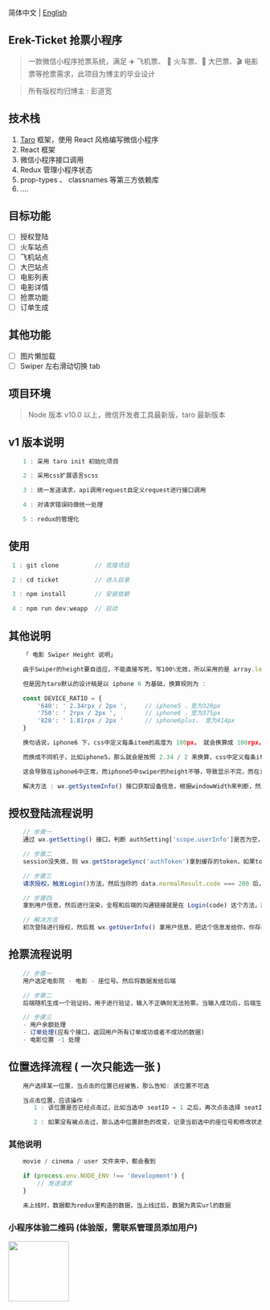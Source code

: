 简体中文 | [English](./README.en.md)

## Erek-Ticket 抢票小程序

> 一款微信小程序抢票系统，满足 ✈️ 飞机票、 🚄 火车票、🚌 大巴票、🎬 电影票等抢票需求，此项目为博主的毕业设计

> 所有版权均归博主 : 彭道宽

## 技术栈

1. [Taro](https://nervjs.github.io/taro/) 框架，使用 React 风格编写微信小程序
2. React 框架
3. 微信小程序接口调用
4. Redux 管理小程序状态
5. prop-types 、 classnames 等第三方依赖库
6. ....

## 目标功能

- [ ] 授权登陆
- [ ] 火车站点
- [ ] 飞机站点
- [ ] 大巴站点
- [ ] 电影列表
- [ ] 电影详情
- [ ] 抢票功能
- [ ] 订单生成

## 其他功能

- [ ] 图片懒加载
- [ ] Swiper 左右滑动切换 tab

## 项目环境

> Node 版本 v10.0 以上，微信开发者工具最新版，taro 最新版本

## v1 版本说明

```javascript
    1 : 采用 taro init 初始化项目

    2 : 采用css扩展语言scss

    3 : 统一发送请求，api调用request自定义request进行接口调用

    4 : 对请求错误码做统一处理

    5 : redux的管理化

```

## 使用

```javascript
 1 : git clone          // 克隆项目

 2 : cd ticket          // 进入目录

 3 : npm install        // 安装依赖

 4 : npm run dev:weapp  // 启动
```

## 其他说明

```javascript
    「 电影 Swiper Height 说明」

    由于Swiper的height要自适应，不能直接写死，写100%无效，所以采用的是 array.length * 每条的尺寸高度

    但是因为taro默认的设计稿是以 iphone 6 为基础，换算规则为 :

    const DEVICE_RATIO = {
        '640': ' 2.34rpx / 2px ',     // iphone5 ，宽为320px
        '750': ' 2rpx / 2px ',        // iphone6 ，宽为375px
        '828': ' 1.81rpx / 2px '      // iphone6plus， 宽为414px
    }

    换句话说，iphone6 下，css中定义每条item的高度为 100px， 就会换算成 100rpx，即真渲染的时候是50px

    而换成不同机子，比如iphone5，那么就会是按照 2.34 / 2 来换算，css中定义每条item的高度为 100px， 就会换算成 117rpx，真渲染时候是58.5px

    这会导致在iphone6中正常，而iphone5中swiper的height不够，导致显示不完，而在iphone6 plus中height太大，留出一片空白

    解决方法 : wx.getSystemInfo() 接口获取设备信息，根据windowWidth来判断，然后设计稿换算，从而解决问题

```

## 授权登陆流程说明

```javascript
    // 步骤一
    通过 wx.getSetting() 接口，判断 authSetting['scope.userInfo']是否为空，是则显示modal弹窗引导用户登陆，否则进行 wx.checkSession() 接口，判断session是否失效，如果失效，重新发起登录Login请求

    // 步骤二
    session没失效，则 wx.getStorageSync('authToken')拿到缓存的token，如果token存在，就不请求，不存在则请求Login

    // 步骤三
    请求授权，触发Login()方法，然后当你的 data.normalResult.code === 200 后，调用wx.setStorageSync(data.loginCode)缓存，接着通过 wx.getUserInfo() 拿用户信息

    // 步骤四
    拿到用户信息，然后进行渲染，全程和后端的沟通链接就是在 Login(code) 这个方法，而在我如果session没过期的情况，并且 wx.getStorageSync('authToken') 能拿到缓存的token情况下，我直接  wx.getUserInfo() 拿用户信息了，即授权登陆这边不关服务器的事情，所以这时候是没有money的。

    // 解决方法
    初次登陆进行授权，然后我 wx.getUserInfo() 拿用户信息，把这个信息发给你，你存在用户表中，然后如果我session没过期的情况，并且 wx.getStorageSync('authToken') 能拿到缓存的token情况下，我不通过 wx.getUserInfo() 拿用户信息，而是请求后端，拿用户数据，这时候就用 money 了

```

## 抢票流程说明

```javascript
    // 步骤一
    用户选定电影院 - 电影 - 座位号。然后将数据发给后端

    // 步骤二
    后端随机生成一个验证码，用于进行验证，输入不正确则无法抢票。当输入成功后，后端生成一个二维码图片，并将 电影院 - 电影(id和这个电影的价格) - 座位号 - 价格 - 时间 - 取票码(随机生成一串8位数的数据) 放入二维码中。

    // 步骤三
    - 用户余额处理
    - 订单处理(应有个接口，返回用户所有订单成功或者不成功的数据)
    - 电影位置 -1 处理

```

## 位置选择流程 ( 一次只能选一张 )

```javascript
    用户选择某一位置，当点击的位置已经被售，那么告知: 该位置不可选

    当点击位置，应该操作 :
       1 : 该位置是否已经点击过，比如当选中 seatID = 1 之后，再次点击选择 seatID = 1，这时候应为取消选中该位置，无需记录当前选中的座位号和修改状态

       2 : 如果没有被点击过，那么选中位置颜色的改变，记录当前选中的座位号和修改状态

```

### 其他说明

```javascript
    movie / cinema / user 文件夹中，都会看到

    if (process.env.NODE_ENV !== 'development') {
        // 发送请求
    }

    未上线时，数据都为redux里构造的数据，当上线过后，数据为真实url的数据

```

### 小程序体验二维码 (体验版，需联系管理员添加用户)

<img src="https://github.com/PDKSophia/mini-ticket/raw/master/images/ticket.jpg" width=120 height=120>
